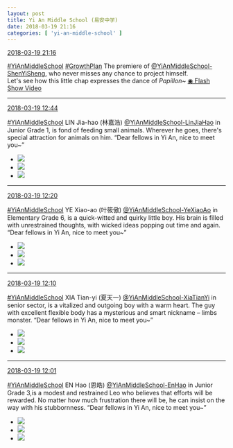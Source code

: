 ```yaml
---
layout: post
title: Yi An Middle School (易安中学)
date: 2018-03-19 21:16
categories: [ 'yi-an-middle-school' ]
---
```


<div class="weibo-info">
  <a href="https://weibo.com/6074218720/G88wK0mWM">2018-03-19 21:16</a>
</div>

[#YiAnMiddleSchool](https://weibo.com/p/100808e5c67e0668537d4caddefd946dcff208/super_index) [#GrowthPlan](https://weibo.com/p/100808fe7264e4339c41df171df3260846e152) The premiere of [@YiAnMiddleSchool-ShenYiSheng](https://weibo.com/u/6507103706), who never misses any chance to project himself.  
Let's see how this little chap expresses the dance of *Papillon*~ [◉ Flash Show Video](https://www.miaopai.com/show/9-~xGGlt1nArbPAxqU-FGwWq7-StIbgsROrtdQ__.htm)

<!-- more -->

---

<div class="weibo-info">
  <a href="https://weibo.com/6074218720/G85aS8h5h">2018-03-19 12:44</a>
</div>

[#YiAnMiddleSchool](https://weibo.com/p/100808e5c67e0668537d4caddefd946dcff208/super_index) LIN Jia-hao (林嘉浩) [@YiAnMiddleSchool-LinJiaHao](https://weibo.com/6210352257) in Junior Grade 1, is fond of feeding small animals. Wherever he goes, there's special attraction for animals on him. “Dear fellows in Yi An, nice to meet you~”

<ul class="weibo-pic-list-1">
  <li class="weibo-pic">
    <a href="//wx3.sinaimg.cn/mw690/006D4NLGly1fpi0cjm3r1j315o15otia.jpg"><img src="//wx3.sinaimg.cn/thumb150/006D4NLGly1fpi0cjm3r1j315o15otia.jpg"/></a>
  </li>
  <li class="weibo-pic">
    <a href="//wx2.sinaimg.cn/mw690/006D4NLGly1fpi0cezo1fj325q38kacx.jpg"><img src="//wx2.sinaimg.cn/thumb150/006D4NLGly1fpi0cezo1fj325q38kacx.jpg"/></a>
  </li>
  <li class="weibo-pic">
    <a href="//wx3.sinaimg.cn/mw690/006D4NLGly1fpi0cmyxsjj30m80vfwqe.jpg"><img src="//wx3.sinaimg.cn/thumb150/006D4NLGly1fpi0cmyxsjj30m80vfwqe.jpg"/></a>
  </li>
</ul>

---

<div class="weibo-info">
  <a href="https://weibo.com/6074218720/G850ZgBHm">2018-03-19 12:20</a>
</div>

[#YiAnMiddleSchool](https://weibo.com/p/100808e5c67e0668537d4caddefd946dcff208/super_index) YE Xiao-ao (叶筱傲) [@YiAnMiddleSchool-YeXiaoAo](https://weibo.com/u/6340485168) in Elementary Grade 6, is a quick-witted and quirky little boy. His brain is filled with unrestrained thoughts, with wicked ideas popping out time and again. “Dear fellows in Yi An, nice to meet you~”

<ul class="weibo-pic-list-1">
  <li class="weibo-pic">
    <a href="//wx3.sinaimg.cn/mw690/006D4NLGly1fpi0benibrj315o15owom.jpg"><img src="//wx3.sinaimg.cn/thumb150/006D4NLGly1fpi0benibrj315o15owom.jpg"/></a>
  </li>
  <li class="weibo-pic">
    <a href="//wx1.sinaimg.cn/mw690/006D4NLGly1fpi0bfik5sj31sq2p2tb6.jpg"><img src="//wx1.sinaimg.cn/thumb150/006D4NLGly1fpi0bfik5sj31sq2p2tb6.jpg"/></a>
  </li>
  <li class="weibo-pic">
    <a href="//wx4.sinaimg.cn/mw690/006D4NLGly1fpi0bc4nrjj30m80vfnaa.jpg"><img src="//wx4.sinaimg.cn/thumb150/006D4NLGly1fpi0bc4nrjj30m80vfnaa.jpg"/></a>
  </li>
</ul>

---

<div class="weibo-info">
  <a href="https://weibo.com/6074218720/G84Xdd99W">2018-03-19 12:10</a>
</div>

[#YiAnMiddleSchool](https://weibo.com/p/100808e5c67e0668537d4caddefd946dcff208/super_index) XIA Tian-yi (夏天一) [@YiAnMiddleSchool-XiaTianYi](https://weibo.com/6286030291) in senior sector, is a vitalized and outgoing boy with a warm heart. The guy with excellent flexible body has a mysterious and smart nickname – limbs monster. “Dear fellows in Yi An, nice to meet you~”

<ul class="weibo-pic-list-1">
  <li class="weibo-pic">
    <a href="//wx4.sinaimg.cn/mw690/006D4NLGly1fpi01unx32j315o15o12q.jpg"><img src="//wx4.sinaimg.cn/thumb150/006D4NLGly1fpi01unx32j315o15o12q.jpg"/></a>
  </li>
  <li class="weibo-pic">
    <a href="//wx2.sinaimg.cn/mw690/006D4NLGly1fpi01v0188j31sc2to0vf.jpg"><img src="//wx2.sinaimg.cn/thumb150/006D4NLGly1fpi01v0188j31sc2to0vf.jpg"/></a>
  </li>
  <li class="weibo-pic">
    <a href="//wx1.sinaimg.cn/mw690/006D4NLGly1fpi01tsttlj30m80vf7fa.jpg"><img src="//wx1.sinaimg.cn/thumb150/006D4NLGly1fpi01tsttlj30m80vf7fa.jpg"/></a>
  </li>
</ul>

---

<div class="weibo-info">
  <a href="https://weibo.com/6074218720/G84TkFUkg">2018-03-19 12:01</a>
</div>

[#YiAnMiddleSchool](https://weibo.com/p/100808e5c67e0668537d4caddefd946dcff208/super_index) EN Hao (恩皓) [@YiAnMiddleSchool-EnHao](https://weibo.com/u/6346318257) in Junior Grade 3,is a modest and restrained Leo who believes that efforts will be rewarded. No matter how much frustration there will be, he can insist on the way with his stubbornness. “Dear fellows in Yi An, nice to meet you~”

<ul class="weibo-pic-list-1">
  <li class="weibo-pic">
    <a href="//wx1.sinaimg.cn/mw690/006D4NLGly1fphzrejpt2j315o15o47r.jpg"><img src="//wx1.sinaimg.cn/thumb150/006D4NLGly1fphzrejpt2j315o15o47r.jpg"/></a>
  </li>
  <li class="weibo-pic">
    <a href="//wx1.sinaimg.cn/mw690/006D4NLGly1fphzreq5joj31yh2xq76w.jpg"><img src="//wx1.sinaimg.cn/thumb150/006D4NLGly1fphzreq5joj31yh2xq76w.jpg"/></a>
  </li>
  <li class="weibo-pic">
    <a href="//wx1.sinaimg.cn/mw690/006D4NLGly1fphzrf0ei4j30m80vfk3f.jpg"><img src="//wx1.sinaimg.cn/thumb150/006D4NLGly1fphzrf0ei4j30m80vfk3f.jpg"/></a>
  </li>
</ul>
